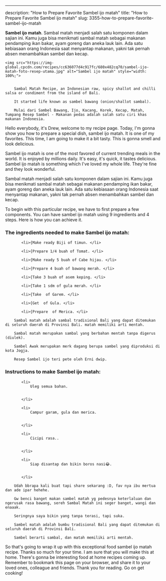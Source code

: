 ---
description: "How to Prepare Favorite Sambel ijo matah"
title: "How to Prepare Favorite Sambel ijo matah"
slug: 3355-how-to-prepare-favorite-sambel-ijo-matah

<p>
	<strong>Sambel ijo matah</strong>. 
	Sambal matah menjadi salah satu komponen dalam sajian ini. Kamu juga bisa menikmati sambal matah sebagai makanan pendamping ikan bakar, ayam goreng dan aneka lauk lain. Ada satu kebiasaan orang Indonesia saat menyantap makanan, yakni tak pernah absen menambahkan sambel dan kecap.
</p>
<p>
	
	<img src="https://img-global.cpcdn.com/recipes/cc636077d4c917fc/680x482cq70/sambel-ijo-matah-foto-resep-utama.jpg" alt="Sambel ijo matah" style="width: 100%;">
	
	
		Sambal Matah Recipe, an Indonesian raw, spicy shallot and chilli salsa or condiment from the island of Bali.
	
		It started life known as sambel bawang (onion/shallot sambal).
	
		Mulai dari Sambel Bawang, Ijo, Kacang, Korek, Kecap, Matah, Tumpang Resep Sambel - Makanan pedas adalah salah satu ciri khas makanan Indonesia.
	
</p>
<p>
	Hello everybody, it's Drew, welcome to my recipe page. Today, I'm gonna show you how to prepare a special dish, sambel ijo matah. It is one of my favorites. This time, I am going to make it a bit tasty. This is gonna smell and look delicious.
</p>
	
<p>
	Sambel ijo matah is one of the most favored of current trending meals in the world. It is enjoyed by millions daily. It's easy, it's quick, it tastes delicious. Sambel ijo matah is something which I've loved my whole life. They're fine and they look wonderful.
</p>
<p>
	Sambal matah menjadi salah satu komponen dalam sajian ini. Kamu juga bisa menikmati sambal matah sebagai makanan pendamping ikan bakar, ayam goreng dan aneka lauk lain. Ada satu kebiasaan orang Indonesia saat menyantap makanan, yakni tak pernah absen menambahkan sambel dan kecap.
</p>

<p>
To begin with this particular recipe, we have to first prepare a few components. You can have sambel ijo matah using 9 ingredients and 4 steps. Here is how you can achieve it.
</p>

<h3>The ingredients needed to make Sambel ijo matah:</h3>

<ol>
	
		<li>{Make ready Biji of timun. </li>
	
		<li>{Prepare 1/4 buah of Tomat. </li>
	
		<li>{Make ready 5 buah of Cabe hijau. </li>
	
		<li>{Prepare 4 buah of bawang merah. </li>
	
		<li>{Take 3 buah of asem keping. </li>
	
		<li>{Take 1 sdm of gula merah. </li>
	
		<li>{Take  of Garem. </li>
	
		<li>{Get  of Gula. </li>
	
		<li>{Prepare  of Merica. </li>
	
</ol>
<p>
	
		Sambal matah adalah sambal tradisional Bali yang dapat ditemukan di seluruh daerah di Provinsi Bali. matah memiliki arti mentah.
	
		Sambal matah merupakan sambal yang berbahan mentah tanpa digerus (diulek).
	
		Sambel Awak merupakan merk dagang berupa sambel yang diproduksi di kota Jogja.
	
		Resep Sambel ijo teri pete oleh Erni dwip.
	
</p>

<h3>Instructions to make Sambel ijo matah:</h3>

<ol>
	
		<li>
			Uleg semua bahan.
			
			
		</li>
	
		<li>
			Campur garam, gula dan merica.
			
			
		</li>
	
		<li>
			Cicipi rasa..
			
			
		</li>
	
		<li>
			Siap disantap dan bikin boros nasi😂.
			
			
		</li>
	
</ol>

<p>
	
		Udah bbrapa kali buat tapi share sekarang :D, fav nya ibu mertua dan ade ipar hehehe.
	
		Gw benci banget makan sambel matah yg pedesnya keterlaluan dan ngerusak rasa bawang, sereh Sambal Matah ini seger banget, wangi dan enaaak.
	
		Seringnya saya bikin yang tanpa terasi, tapi suka.
	
		Sambel matah adalah bumbu tradisional Bali yang dapat ditemukan di seluruh daerah di Provinsi Bali.
	
		Sambel berarti sambal, dan matah memiliki arti mentah.
	
</p>

<p>
	So that's going to wrap it up with this exceptional food sambel ijo matah recipe. Thanks so much for your time. I am sure that you will make this at home. There's gonna be interesting food at home recipes coming up. Remember to bookmark this page on your browser, and share it to your loved ones, colleague and friends. Thank you for reading. Go on get cooking!
</p>
